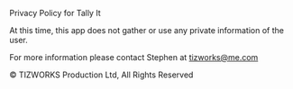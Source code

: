 Privacy Policy for Tally It

At this time, this app does not gather or use any private information of the user.

For more information please contact Stephen at tizworks@me.com

© TIZWORKS Production Ltd, All Rights Reserved

